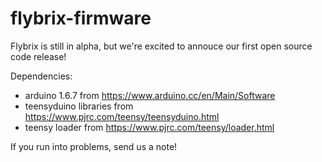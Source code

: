 # flybrix-firmware

Flybrix is still in alpha, but we're excited to annouce our first open source code release!

Dependencies:

* arduino 1.6.7 from https://www.arduino.cc/en/Main/Software
* teensyduino libraries from https://www.pjrc.com/teensy/teensyduino.html
* teensy loader from https://www.pjrc.com/teensy/loader.html

If you run into problems, send us a note!
